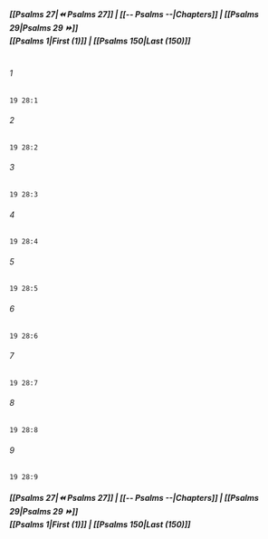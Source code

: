 
##### **[[Psalms 27|⏪ Psalms 27]] | [[-- Psalms --|Chapters]] | [[Psalms 29|Psalms 29 ⏩]]**<br>**[[Psalms 1|First (1)]] | [[Psalms 150|Last (150)]]**<br><br>

###### 1
``` verse
19 28:1
```
###### 2
``` verse
19 28:2
```
###### 3
``` verse
19 28:3
```
###### 4
``` verse
19 28:4
```
###### 5
``` verse
19 28:5
```
###### 6
``` verse
19 28:6
```
###### 7
``` verse
19 28:7
```
###### 8
``` verse
19 28:8
```
###### 9
``` verse
19 28:9
```

##### **[[Psalms 27|⏪ Psalms 27]] | [[-- Psalms --|Chapters]] | [[Psalms 29|Psalms 29 ⏩]]**<br>**[[Psalms 1|First (1)]] | [[Psalms 150|Last (150)]]**

